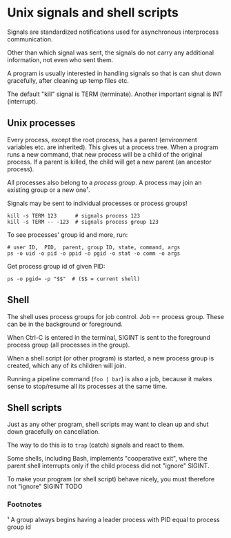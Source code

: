 # Unix signals and shell scripts

Signals are standardized notifications used for asynchronous interprocess communication.

Other than which signal was sent, the signals do not carry any additional information, not even who sent them.

A program is usually interested in handling signals so that is can shut down gracefully, after cleaning up temp files etc.

The default "kill" signal is TERM (terminate). Another important signal is INT (interrupt).

## Unix processes

Every process, except the root process, has a parent (environment variables etc. are inherited). This gives ut a process tree.
When a program runs a new command, that new process will be a child of the original process.
If a parent is killed, the child will get a new parent (an ancestor process).

All processes also belong to a _process group_. A process may join an existing group or a new one¹.

Signals may be sent to individual processes or process groups!

```shell
kill -s TERM 123      # signals process 123
kill -s TERM -- -123  # signals process group 123
```

To see processes' group id and more, run:

```shell
# user ID,  PID,  parent, group ID, state, command, args
ps -o uid -o pid -o ppid -o pgid -o stat -o comm -o args
```

Get process group id of given PID:
```shell
ps -o pgid= -p "$$"  # ($$ = current shell)
```

## Shell

The shell uses process groups for job control. Job == process group. These can be in the background or foreground.

When Ctrl-C is entered in the terminal, SIGINT is sent to the foreground process group (all processes in the group).

When a shell script (or other program) is started, a new process group is created, which any of its children will join.

Running a pipeline command (`foo | bar`) is also a job, because it makes sense to stop/resume all its processes at the same time.

## Shell scripts

Just as any other program, shell scripts may want to clean up and shut down gracefully on cancellation.

The way to do this is to `trap` (catch) signals and react to them.

Some shells, including Bash, implements "cooperative exit", where the parent shell interrupts only if the child process did not "ignore" SIGINT.

To make your program (or shell script) behave nicely, you must therefore not "ignore" SIGINT TODO


### Footnotes

¹ A group always begins having a leader process with PID equal to process group id

